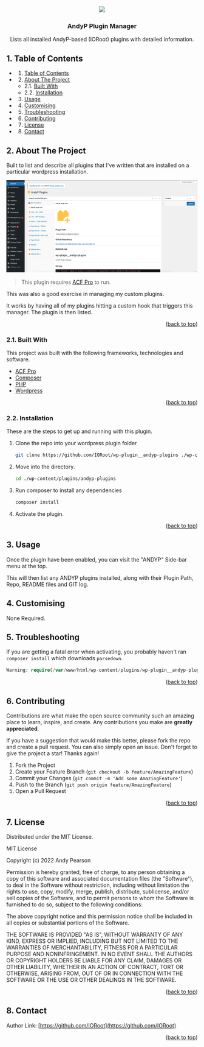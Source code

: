 
<div id="top"></div>

<div align="center">


<img src="https://svg-rewriter.sachinraja.workers.dev/?url=https%3A%2F%2Fcdn.jsdelivr.net%2Fnpm%2F%40mdi%2Fsvg%406.7.96%2Fsvg%2Ftoy-brick-plus.svg&fill=%23FB7185&width=200px&height=200px" style="width:200px;"/>

<h3 align="center">AndyP Plugin Manager</h3>

<p align="center">
    Lists all installed AndyP-based (IORoot) plugins with detailed information.
</p>    
</div>

##  1. <a name='TableofContents'></a>Table of Contents


* 1. [Table of Contents](#TableofContents)
* 2. [About The Project](#AboutTheProject)
	* 2.1. [Built With](#BuiltWith)
	* 2.2. [Installation](#Installation)
* 3. [Usage](#Usage)
* 4. [Customising](#Customising)
* 5. [Troubleshooting](#Troubleshooting)
* 6. [Contributing](#Contributing)
* 7. [License](#License)
* 8. [Contact](#Contact)



##  2. <a name='AboutTheProject'></a>About The Project

Built to list and describe all plugins that I've written that are installed on a particular wordpress installation.

![screenshot](https://github.com/IORoot/wp-plugin__andyp-plugins/blob/master/files/screenshot.png?raw=true)

> This plugin requires [ACF Pro](https://advancedcustomfields.com/) to run.

This was also a good exercise in managing my custom plugins.

It works by having all of my plugins hitting a custom hook that triggers this manager. The plugin is then listed.

<p align="right">(<a href="#top">back to top</a>)</p>



###  2.1. <a name='BuiltWith'></a>Built With

This project was built with the following frameworks, technologies and software.

* [ACF Pro](https://advancedcustomfields.com/)
* [Composer](https://getcomposer.org/)
* [PHP](https://php.net/)
* [Wordpress](https://wordpress.org/)

<p align="right">(<a href="#top">back to top</a>)</p>



###  2.2. <a name='Installation'></a>Installation

These are the steps to get up and running with this plugin.

1. Clone the repo into your wordpress plugin folder
    ```bash
    git clone https://github.com/IORoot/wp-plugin__andyp-plugins ./wp-content/plugins/andyp-plugins
    ```
1. Move into the directory.
    ```bash
    cd ./wp-content/plugins/andyp-plugins
    ```
1. Run composer to install any dependencies
    ```bash
    composer install
    ```
1. Activate the plugin.


<p align="right">(<a href="#top">back to top</a>)</p>

##  3. <a name='Usage'></a>Usage

Once the plugin have been enabled, you can visit the "ANDYP" Side-bar menu at the top.

This will then list any ANDYP plugins installed, along with their Plugin Path, Repo, README files and GIT log.

##  4. <a name='Customising'></a>Customising

None Required.

##  5. <a name='Troubleshooting'></a>Troubleshooting

If you are getting a fatal error when activating, you probably haven't ran `composer install` which downloads `parsedown`.

```php
Warning: require(/var/www/html/wp-content/plugins/wp-plugin__andyp-plugins/vendor/autoload.php): Failed to open stream: No such file or directory in /var/www/html/wp-content/plugins/wp-plugin__andyp-plugins/andyp-plugins.php on line 14 Fatal error: Uncaught Error: Failed opening required '/var/www/html/wp-content/plugins/wp-plugin__andyp-plugins/vendor/autoload.php' (include_path='.:/usr/local/lib/php') in /var/www/html/wp-content/plugins/wp-plugin__andyp-plugins/andyp-plugins.php:14 Stack trace: #0 /var/www/html/wp-admin/includes/plugin.php(2288): include_once() #1 /var/www/html/wp-admin/plugins.php(192): plugin_sandbox_scrape('wp-plugin__andy...') #2 {main} thrown in /var/www/html/wp-content/plugins/wp-plugin__andyp-plugins/andyp-plugins.php on line 14
```

<p align="right">(<a href="#top">back to top</a>)</p>


##  6. <a name='Contributing'></a>Contributing

Contributions are what make the open source community such an amazing place to learn, inspire, and create. Any contributions you make are **greatly appreciated**.

If you have a suggestion that would make this better, please fork the repo and create a pull request. You can also simply open an issue.
Don't forget to give the project a star! Thanks again!

1. Fork the Project
2. Create your Feature Branch (`git checkout -b feature/AmazingFeature`)
3. Commit your Changes (`git commit -m 'Add some AmazingFeature'`)
4. Push to the Branch (`git push origin feature/AmazingFeature`)
5. Open a Pull Request

<p align="right">(<a href="#top">back to top</a>)</p>



##  7. <a name='License'></a>License

Distributed under the MIT License.

MIT License

Copyright (c) 2022 Andy Pearson

Permission is hereby granted, free of charge, to any person obtaining a copy
of this software and associated documentation files (the "Software"), to deal
in the Software without restriction, including without limitation the rights
to use, copy, modify, merge, publish, distribute, sublicense, and/or sell
copies of the Software, and to permit persons to whom the Software is
furnished to do so, subject to the following conditions:

The above copyright notice and this permission notice shall be included in all
copies or substantial portions of the Software.

THE SOFTWARE IS PROVIDED "AS IS", WITHOUT WARRANTY OF ANY KIND, EXPRESS OR
IMPLIED, INCLUDING BUT NOT LIMITED TO THE WARRANTIES OF MERCHANTABILITY,
FITNESS FOR A PARTICULAR PURPOSE AND NONINFRINGEMENT. IN NO EVENT SHALL THE
AUTHORS OR COPYRIGHT HOLDERS BE LIABLE FOR ANY CLAIM, DAMAGES OR OTHER
LIABILITY, WHETHER IN AN ACTION OF CONTRACT, TORT OR OTHERWISE, ARISING FROM,
OUT OF OR IN CONNECTION WITH THE SOFTWARE OR THE USE OR OTHER DEALINGS IN THE
SOFTWARE.

<p align="right">(<a href="#top">back to top</a>)</p>



##  8. <a name='Contact'></a>Contact

Author Link: [https://github.com/IORoot](https://github.com/IORoot)

<p align="right">(<a href="#top">back to top</a>)</p>

